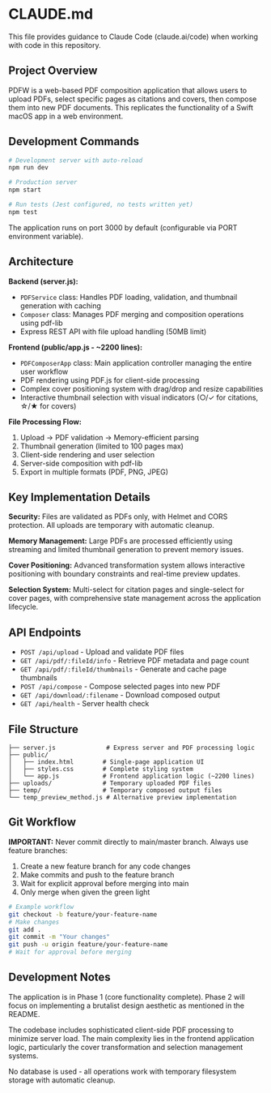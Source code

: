# CLAUDE.md

This file provides guidance to Claude Code (claude.ai/code) when working with code in this repository.

## Project Overview

PDFW is a web-based PDF composition application that allows users to upload PDFs, select specific pages as citations and covers, then compose them into new PDF documents. This replicates the functionality of a Swift macOS app in a web environment.

## Development Commands

```bash
# Development server with auto-reload
npm run dev

# Production server
npm start

# Run tests (Jest configured, no tests written yet)
npm test
```

The application runs on port 3000 by default (configurable via PORT environment variable).

## Architecture

**Backend (server.js):**
- `PDFService` class: Handles PDF loading, validation, and thumbnail generation with caching
- `Composer` class: Manages PDF merging and composition operations using pdf-lib
- Express REST API with file upload handling (50MB limit)

**Frontend (public/app.js - ~2200 lines):**
- `PDFComposerApp` class: Main application controller managing the entire user workflow
- PDF rendering using PDF.js for client-side processing
- Complex cover positioning system with drag/drop and resize capabilities
- Interactive thumbnail selection with visual indicators (○/✓ for citations, ☆/★ for covers)

**File Processing Flow:**
1. Upload → PDF validation → Memory-efficient parsing
2. Thumbnail generation (limited to 100 pages max)
3. Client-side rendering and user selection
4. Server-side composition with pdf-lib
5. Export in multiple formats (PDF, PNG, JPEG)

## Key Implementation Details

**Security:** Files are validated as PDFs only, with Helmet and CORS protection. All uploads are temporary with automatic cleanup.

**Memory Management:** Large PDFs are processed efficiently using streaming and limited thumbnail generation to prevent memory issues.

**Cover Positioning:** Advanced transformation system allows interactive positioning with boundary constraints and real-time preview updates.

**Selection System:** Multi-select for citation pages and single-select for cover pages, with comprehensive state management across the application lifecycle.

## API Endpoints

- `POST /api/upload` - Upload and validate PDF files
- `GET /api/pdf/:fileId/info` - Retrieve PDF metadata and page count
- `GET /api/pdf/:fileId/thumbnails` - Generate and cache page thumbnails
- `POST /api/compose` - Compose selected pages into new PDF
- `GET /api/download/:filename` - Download composed output
- `GET /api/health` - Server health check

## File Structure

```
├── server.js              # Express server and PDF processing logic
├── public/
│   ├── index.html        # Single-page application UI
│   ├── styles.css        # Complete styling system
│   └── app.js            # Frontend application logic (~2200 lines)
├── uploads/              # Temporary uploaded PDF files
├── temp/                 # Temporary composed output files
└── temp_preview_method.js # Alternative preview implementation
```

## Git Workflow

**IMPORTANT:** Never commit directly to main/master branch. Always use feature branches:

1. Create a new feature branch for any code changes
2. Make commits and push to the feature branch
3. Wait for explicit approval before merging into main
4. Only merge when given the green light

```bash
# Example workflow
git checkout -b feature/your-feature-name
# Make changes
git add .
git commit -m "Your changes"
git push -u origin feature/your-feature-name
# Wait for approval before merging
```

## Development Notes

The application is in Phase 1 (core functionality complete). Phase 2 will focus on implementing a brutalist design aesthetic as mentioned in the README.

The codebase includes sophisticated client-side PDF processing to minimize server load. The main complexity lies in the frontend application logic, particularly the cover transformation and selection management systems.

No database is used - all operations work with temporary filesystem storage with automatic cleanup.